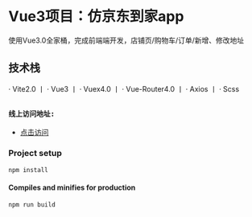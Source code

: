 # Vue3项目：仿京东到家app

使用Vue3.0全家桶，完成前端端开发，店铺页/购物车/订单/新增、修改地址

## 技术栈


· Vite2.0    丨   · Vue3    丨   · Vuex4.0    丨 · Vue-Router4.0     丨    · Axios     丨    · Scss     


## 

### `线上访问地址:`
* [点击访问](http://jdwebapp.thinkshe.com/)


### Project setup
```
npm install
```

#### Compiles and minifies for production
```
npm run build
```